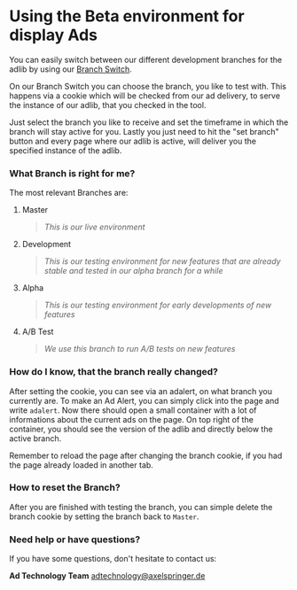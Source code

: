 # Using the Beta environment for display Ads

You can easily switch between our different development branches for the adlib by using our [Branch Switch](https://adtechnology.axelspringer.com/beta.php).


On our Branch Switch you can choose the branch, you like to test with. This happens via a cookie which will be checked from our ad delivery, to serve the instance of our adlib, that you checked in the tool.

Just select the branch you like to receive and set the timeframe in which the branch will stay active for you.
Lastly you just need to hit the "set branch" button and every page where our adlib is active, will deliver you the specified instance of the adlib.





### What Branch is right for me?

 
The most relevant Branches are:
 
 1. Master
    > *This is our live environment*
 
 
 2. Development
    >*This is our testing environment for new features that are already stable and tested in our alpha branch for a while*
 
 
 3. Alpha
    >*This is our testing environment for early developments of new features*
 
 
 4. A/B Test
    >*We use this branch to run A/B tests on new features*

 
 

### How do I know, that the branch really changed?

After setting the cookie, you can see via an adalert, on what branch you currently are. To make an Ad Alert, you can simply click into the page and write ```adalert```. Now there should open a small container with a lot of informations about the current ads on the page. On top right of the container, you should see the version of the adlib and directly below the active branch.


Remember to reload the page after changing the branch cookie, if you had the page already loaded in another tab.



### How to reset the Branch? 

After you are finished with testing the branch, you can simple delete the branch cookie by setting the branch back to ```Master```.



### Need help or have questions?

If you have some questions, don't hesitate to contact us:


__Ad Technology Team__
  adtechnology@axelspringer.de
  
